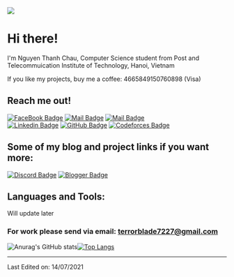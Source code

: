 <!-- <img src="https://user-images.githubusercontent.com/1303154/88677602-1635ba80-d120-11ea-84d8-d263ba5fc3c0.gif" width="28px" alt="hi"> -->

<img src="https://codeforces.com/predownloaded/b8/12/b812e5325fbb8245a0fabf3214b1e185d55b1bf4.png">

# Hi there!

I'm Nguyen Thanh Chau, Computer Science student from Post and Telecommuication Institute of Technology, Hanoi, Vietnam

If you like my projects, buy me a coffee: 4665849150760898 (Visa)

## Reach me out!

[![FaceBook Badge](https://img.shields.io/badge/-terrorblade72-0e76a8?style=flat&labelColor=0e76a8&logo=facebook&logoColor=white)](https://www.facebook.com/terrorblade72/) [![Mail Badge](https://img.shields.io/badge/-@thanhchauns2-e84393?style=flat&labelColor=e84393&logo=instagram&logoColor=white)](https://www.instagram.com/thanhchauns2/) [![Mail Badge](https://img.shields.io/badge/-terrorblade72-c0392b?style=flat&labelColor=c0392b&logo=gmail&logoColor=white)](mailto:terrorblade7227@gmail.com) \
[![Linkedin Badge](https://img.shields.io/badge/LinkedIn-0077B5?style=for-the-badge&logo=linkedin&logoColor=white)](https://www.linkedin.com/in/chau-nguyen-thanh-b87224206) [![GitHub Badge](https://img.shields.io/badge/GitHub-100000?style=for-the-badge&logo=github&logoColor=white)](https://github.com/thanhchauns2) [![Codeforces Badge](https://camo.githubusercontent.com/192b05ae3de2f0d8d73c7b32767d36a88a4706a5eed3b3e139b6aa49da16731e/68747470733a2f2f696d672e736869656c64732e696f2f62616467652f436f6465666f726365732d3434356639643f7374796c653d666f722d7468652d6261646765266c6f676f3d436f6465666f72636573266c6f676f436f6c6f723d7768697465)](https://codeforces.com/profile/thanhchauns2) 

## Some of my blog and project links if you want more:

[![Discord Badge](https://img.shields.io/badge/Discord-5865F2?style=for-the-badge&logo=discord&logoColor=white)](https://discordbotlist.com/bots/nymphosic) [![Blogger Badge](https://img.shields.io/badge/Blogger-FF5722?style=for-the-badge&logo=blogger&logoColor=white)](https://motvaidongcodemoingay.blogspot.com)

## Languages and Tools:

Will update later

### For work please send via email: terrorblade7227@gmail.com

![Anurag's GitHub stats](https://github-readme-stats.vercel.app/api?username=thanhchauns2&theme=radical&show_icons=true)[![Top Langs](https://github-readme-stats.vercel.app/api/top-langs/?username=thanhchauns2&layout=compact&theme=radical&show_icons=true)](https://github.com/anuraghazra/github-readme-stats)

<!-- - 🔭 I’m currently working as a `contest author`, and a `freelancing developer`.
- 🌱 I’m currently learning `NLP` and `Computer Vision`.
- 👯 I’m looking to collaborate on several projects, mainly python, which is just about everything. DM me if you're interested.
- 💬 Ask me about anything you want, if i have time.
- 😄 Pronouns: First time? -->

<!-- ## 📈 Github Stats

<!-- https://github.com/anuraghazra/github-readme-stats -->
<!-- <details>
  <summary>📊 GitHub Profile Stats</summary>
  <br/>
  <a href="https://github.com/thanhchauns2/github-readme-stats"><img alt="Nguyen Thanh Chau's Github Stats" src="https://github-readme-stats.vercel.app/api?username=thanhchauns2&show_icons=true&count_private=true&hide=" /></a>
</details>

<details> 
  <summary>💻 Most used languages</summary>
  <br/>
  <a href="https://github.com/thanhchauns2/github-readme-stats"><img alt="Nguyen Thanh Chau's Top Languages" src="https://github-readme-stats.vercel.app/api/top-langs/?username=thanhchauns2&langs_count=10&layout=compact#" /></a>
  <br/>
  <b>Note:</b> This chart is only a metric of which languages my public code on GitHub consists of and does not reflect my experience or skill level.
</details> -->

-----
<!-- Credits: [Thanhchauns2](https://github.com/thanhchauns2) -->

Last Edited on: 14/07/2021
